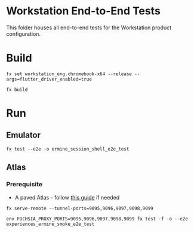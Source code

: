 Workstation End-to-End Tests
============================

This folder houses all end-to-end tests for the Workstation product configuration.

# Build

```
fx set workstation_eng.chromebook-x64 --release --args=flutter_driver_enabled=true

fx build
```

# Run
## Emulator

```
fx test --e2e -o ermine_session_shell_e2e_test
```

## Atlas

### Prerequisite
- A paved Atlas - follow [this guide](https://fuchsia.dev/fuchsia-src/development/hardware/chromebook) if needed

```
fx serve-remote --tunnel-ports=9095,9096,9097,9098,9099

env FUCHSIA_PROXY_PORTS=9095,9096,9097,9098,9099 fx test -f -o --e2e experiences_ermine_smoke_e2e_test
```
